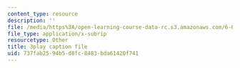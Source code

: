 ```yaml
---
content_type: resource
description: ''
file: /media/https%3A/open-learning-course-data-rc.s3.amazonaws.com/6-042j-mathematics-for-computer-science-spring-2015/737fab2594b5d8fc8483bda61420f741_jwjDj4GoSV0.srt
file_type: application/x-subrip
resourcetype: Other
title: 3play caption file
uid: 737fab25-94b5-d8fc-8483-bda61420f741
---
```

